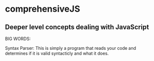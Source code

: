 # comprehensiveJS
## Deeper level concepts dealing with JavaScript
BIG WORDS:

Syntax Parser: This is simply a program that reads your code and determines if it is valid syntacticly and what it does.

